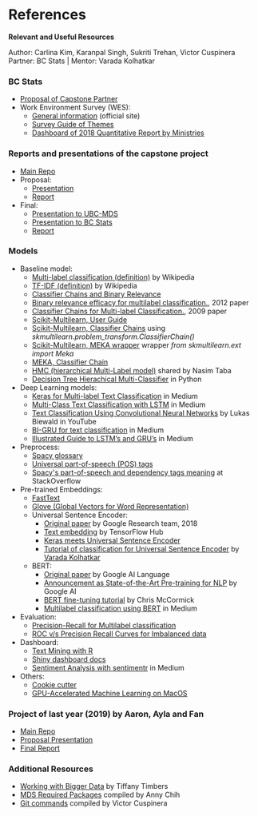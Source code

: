 # References
__Relevant and Useful Resources__  

Author: Carlina Kim, Karanpal Singh, Sukriti Trehan, Victor Cuspinera  
Partner: BC Stats | Mentor: Varada Kolhatkar  

### BC Stats
- [Proposal of Capstone Partner](https://github.com/UBC-MDS/591_capstone_2020_bc-stats-mds/blob/master/references/BC-Stats_proposal_Text_Analytics.md)
- Work Environment Survey (WES):
    - [General information](https://www2.gov.bc.ca/gov/content/data/statistics/government/employee-research/wes/) (official site)
    - [Survey Guide of Themes](https://www2.gov.bc.ca/assets/gov/data/statistics/government/wes/wes2018_driver_guide.pdf)
    - [Dashboard of 2018 Quantitative Report by Ministries](https://securesurveys.gov.bc.ca/ERAP/workforce-profiles)

### Reports and presentations of the capstone project
- [Main Repo](https://github.com/UBC-MDS/591_capstone_2020_bc-stats-mds)
- Proposal:
    - [Presentation](https://github.com/UBC-MDS/591_capstone_2020_bc-stats-mds/blob/master/reports/BCStats_Proposal.pdf)
    - [Report](https://github.com/UBC-MDS/591_capstone_2020_bc-stats-mds/blob/master/reports/BCStats_Proposal_Report.pdf)
- Final:
    - [Presentation to UBC-MDS](https://github.com/UBC-MDS/591_capstone_2020_bc-stats-mds/blob/master/reports/Final_Presentation.pdf)
    - [Presentation to BC Stats](https://github.com/UBC-MDS/591_capstone_2020_bc-stats-mds/blob/master/reports/BCStats_Presentation.pdf)
    - [Report](https://github.com/UBC-MDS/591_capstone_2020_bc-stats-mds/blob/master/reports/Final_Report.pdf)

### Models
- Baseline model:
    - [Multi-label classification (definition)](https://en.wikipedia.org/wiki/Multi-label_classification) by Wikipedia
    - [TF-IDF (definition)](https://en.wikipedia.org/wiki/Tf–idf) by Wikipedia
    - [Classifier Chains and Binary Relevance](https://www.analyticsvidhya.com/blog/2017/08/introduction-to-multi-label-classification/)
    - [Binary relevance efficacy for multilabel classification.](https://link.springer.com/article/10.1007/s13748-012-0030-x), 2012 paper
    - [Classifier Chains for Multi-label Classification.](https://link.springer.com/chapter/10.1007/978-3-642-04174-7_17), 2009 paper
    - [Scikit-Multilearn, User Guide](http://scikit.ml/userguide.html)
    - [Scikit-Multilearn, Classifier Chains](http://scikit.ml/api/0.1.0/api/skmultilearn.problem_transform.cc.html#skmultilearn.problem_transform.ClassifierChain) using _skmultilearn.problem_transform.ClassifierChain()_
    - [Scikit-Multilearn, MEKA wrapper](http://scikit.ml/meka.html#) wrapper _from skmultilearn.ext import Meka_
    - [MEKA, Classifier Chain](http://waikato.github.io/meka/meka.classifiers.multilabel.CC/)
    - [HMC (hierarchical Multi-Label model)](http://proceedings.mlr.press/v80/wehrmann18a.html) shared by Nasim Taba
    - [Decision Tree Hierachical Multi-Classifier](https://github.com/davidwarshaw/hmc) in Python
- Deep Learning models:
    - [Keras for Multi-label Text Classification](https://medium.com/towards-artificial-intelligence/keras-for-multi-label-text-classification-86d194311d0e) in Medium
    - [Multi-Class Text Classification with LSTM](https://towardsdatascience.com/multi-class-text-classification-with-lstm-1590bee1bd17) in Medium
    - [Text Classification Using Convolutional Neural Networks](https://youtu.be/8YsZXTpFRO0) by Lukas Biewald in YouTube
    - [BI-GRU for text classification](https://medium.com/@felixs_76053/bidirectional-gru-for-text-classification-by-relevance-to-sdg-3-indicators-2e5fd99cc341) in Medium
    - [Illustrated Guide to LSTM’s and GRU’s](https://towardsdatascience.com/illustrated-guide-to-lstms-and-gru-s-a-step-by-step-explanation-44e9eb85bf21) in Medium
- Preprocess:
    - [Spacy glossary](https://github.com/explosion/spaCy/blob/master/spacy/glossary.py)
    - [Universal part-of-speech (POS) tags](https://universaldependencies.org/u/pos/)
    - [Spacy's part-of-speech and dependency tags meaning](https://stackoverflow.com/questions/40288323/what-do-spacys-part-of-speech-and-dependency-tags-mean) at StackOverflow
- Pre-trained Embeddings:
    - [FastText](https://fasttext.cc)
    - [Glove (Global Vectors for Word Representation)](https://nlp.stanford.edu/projects/glove/)
    - Universal Sentence Encoder:
        - [Original paper](https://static.googleusercontent.com/media/research.google.com/en//pubs/archive/46808.pdf) by Google Research team, 2018
        - [Text embedding](https://tfhub.dev/google/universal-sentence-encoder/4) by TensorFlow Hub
        - [Keras meets Universal Sentence Encoder](https://www.dlology.com/blog/keras-meets-universal-sentence-encoder-transfer-learning-for-text-data/)
        - [Tutorial of classification for Universal Sentence Encoder](https://github.com/kvarada/Tutorials/blob/master/notebooks/text-classification/1_0_vk_classification_universal_sentence_encoding.ipynb) by [Varada Kolhatkar](https://kvarada.github.io)
    - BERT:
        - [Original paper](https://arxiv.org/pdf/1810.04805.pdf) by Google AI Language
        - [Announcement as State-of-the-Art Pre-training for NLP](https://ai.googleblog.com/2018/11/open-sourcing-bert-state-of-art-pre.html) by Google AI
        - [BERT fine-tuning tutorial](http://mccormickml.com/2019/07/22/BERT-fine-tuning/) by Chris McCormick
        - [Multilabel classification using BERT](https://medium.com/huggingface/multi-label-text-classification-using-bert-the-mighty-transformer-69714fa3fb3d) in Medium
- Evaluation:
    - [Precision-Recall for Multilabel classification](https://scikit-learn.org/stable/auto_examples/model_selection/plot_precision_recall.html)
    - [ROC v/s Precision Recall Curves for Imbalanced data](https://machinelearningmastery.com/roc-curves-and-precision-recall-curves-for-classification-in-python/)
- Dashboard:
    - [Text Mining with R](https://www.tidytextmining.com)
    - [Shiny dashboard docs](https://rstudio.github.io/shinydashboard/index.html)
    - [Sentiment Analysis with sentimentr](https://medium.com/@ODSC/an-introduction-to-sentence-level-sentiment-analysis-with-sentimentr-ac556bd7f75a) in Medium
- Others:
    - [Cookie cutter](http://drivendata.github.io/cookiecutter-data-science/)
    - [GPU-Accelerated Machine Learning on MacOS](https://towardsdatascience.com/gpu-accelerated-machine-learning-on-macos-48d53ef1b545)

### Project of last year (2019) by Aaron, Ayla and Fan
- [Main Repo](https://github.com/aaronquinton/mds-capstone-bcstats)
- [Proposal Presentation](https://github.com/aaronquinton/mds-capstone-bcstats/blob/master/reports/proposal_presentation.pdf)
- [Final Report](https://github.com/aaronquinton/mds-capstone-bcstats/blob/master/reports/BCStats_Final_Report.pdf)

### Additional Resources
- [Working with Bigger Data](https://ttimbers.github.io/starting_to_work_with_bigger_data/presentation/starting_to_work_with_big_data.html#/) by Tiffany Timbers
- [MDS Required Packages](https://github.com/UBC-MDS/591_capstone_2020_bc-stats-mds/blob/master/references/MDS_Required_Packages.md) compiled by Anny Chih
- [Git commands](https://github.com/UBC-MDS/591_capstone_2020_bc-stats-mds/blob/master/references/Git_commands.md) compiled by Victor Cuspinera
